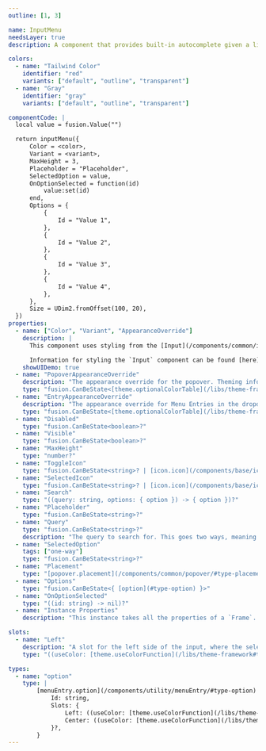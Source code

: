 ```yaml
---
outline: [1, 3]

name: InputMenu
needsLayer: true
description: A component that provides built-in autocomplete given a list of options.

colors:
  - name: "Tailwind Color"
    identifier: "red"
    variants: ["default", "outline", "transparent"]
  - name: "Gray"
    identifier: "gray"
    variants: ["default", "outline", "transparent"]

componentCode: |
  local value = fusion.Value("")

  return inputMenu({
      Color = <color>,
      Variant = <variant>,
      MaxHeight = 3,
      Placeholder = "Placeholder",
      SelectedOption = value,
      OnOptionSelected = function(id)
          value:set(id)
      end,
      Options = {
          {
              Id = "Value 1",
          },
          {
              Id = "Value 2",
          },
          {
              Id = "Value 3",
          },
          {
              Id = "Value 4",
          },
      },
      Size = UDim2.fromOffset(100, 20),
  })
properties:
  - name: ["Color", "Variant", "AppearanceOverride"]
    description: |
      This component uses styling from the [Input](/components/common/input) component, and as such, the `Color`, `Variant`, and `AppearanceOverride` properties are passed to the `Input` component.

      Information for styling the `Input` component can be found [here](/components/common/input/#property-Color,Variant,AppearanceOverride).
    showUIDemo: true
  - name: "PopoverAppearanceOverride"
    description: "The appearance override for the popover. Theming information can be found [here](/components/common/popover/#theming)."
    type: "fusion.CanBeState<[theme.optionalColorTable](/libs/theme-framework/#type-optionalColorTable)>?"
  - name: "EntryAppearanceOverride"
    description: "The appearance override for Menu Entries in the dropdown. Theming information can be found [here](/components/utility/menuEntry/#theming)."
    type: "fusion.CanBeState<[theme.optionalColorTable](/libs/theme-framework/#type-optionalColorTable)>?"
  - name: "Disabled"
    type: "fusion.CanBeState<boolean>?"
  - name: "Visible"
    type: "fusion.CanBeState<boolean>?"
  - name: "MaxHeight"
    type: "number?"
  - name: "ToggleIcon"
    type: "fusion.CanBeState<string>? | [icon.icon](/components/base/icon/#type-icon?"
  - name: "SelectedIcon"
    type: "fusion.CanBeState<string>? | [icon.icon](/components/base/icon/#type-icon)?"
  - name: "Search"
    type: "((query: string, options: { option }) -> { option })?"
  - name: "Placeholder"
    type: "fusion.CanBeState<string>?"
  - name: "Query"
    type: "fusion.CanBeState<string>?"
    description: "The query to search for. This goes two ways, meaning that it gets updated through the component and can be updated from the outside."
  - name: "SelectedOption"
    tags: ["one-way"]
    type: "fusion.CanBeState<string>?"
  - name: "Placement"
    type: "[popover.placement](/components/common/popover/#type-placement)?"
  - name: "Options"
    type: "fusion.CanBeState<{ [option](#type-option) }>"
  - name: "OnOptionSelected"
    type: "((id: string) -> nil)?"
  - name: "Instance Properties"
    description: "This instance takes all the properties of a `Frame`. `SpecialKeys`, such as `fusion.Children` will also be passed to the instance."

slots:
  - name: "Left"
    description: "A slot for the left side of the input, where the selected option's icon is normally shown. "
    type: "((useColor: [theme.useColorFunction](/libs/theme-framework#type-useColorFunction), selectedOption: fusion.Computed<[option](#type-option)?>) -> fusion.CanBeState<{ any }>)?"

types:
  - name: "option"
    type: |
        [menuEntry.option](/components/utility/menuEntry/#type-option) & {
            Id: string,
            Slots: {
                Left: ((useColor: [theme.useColorFunction](/libs/theme-framework/#type-useColorFunction)) -> fusion.CanBeState<{ any }>)?,
                Center: ((useColor: [theme.useColorFunction](/libs/theme-framework/#type-useColorFunction)) -> fusion.CanBeState<{ any }>)?,
            }?,
        }
---
```


<ComponentView :frontmatter="$frontmatter"/>
